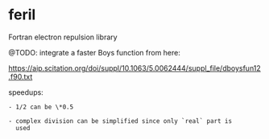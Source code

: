 # feril
Fortran electron repulsion library

@TODO: integrate a faster Boys function from here:

https://aip.scitation.org/doi/suppl/10.1063/5.0062444/suppl_file/dboysfun12.f90.txt

speedups:

	- 1/2 can be \*0.5
	
	- complex division can be simplified since only `real` part is
	  used


